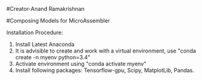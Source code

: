 #Creator-Anand Ramakrishnan

#Composing Models for MicroAssembler


Installation Procedure:
1. Install Latest Anaconda
2. It is advisible to create and work with a virtual environment, use "conda create -n myenv python=3.4"
3. Activate environment using "conda activate myenv"
4. Install following packages: Tensorflow-gpu, Scipy, MatplotLib, Pandas.
